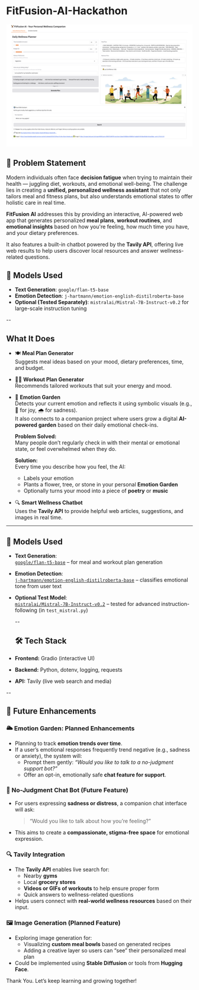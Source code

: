 # FitFusion-AI-Hackathon

![FitFusion Hackathon](https://github.com/KritiCParikh/FitFusion-AI-Hackathon/blob/main/v1-Hackathon.png?raw=true)

## 🧩 Problem Statement

Modern individuals often face **decision fatigue** when trying to maintain their health — juggling diet, workouts, and emotional well-being. The challenge lies in creating a **unified, personalized wellness assistant** that not only tailors meal and fitness plans, but also understands emotional states to offer holistic care in real time.

**FitFusion AI** addresses this by providing an interactive, AI-powered web app that generates personalized **meal plans**, **workout routines**, and **emotional insights** based on how you're feeling, how much time you have, and your dietary preferences. 

It also features a built-in chatbot powered by the **Tavily API**, offering live web results to help users discover local resources and answer wellness-related questions.


## 🤖 Models Used

- **Text Generation**: `google/flan-t5-base`  
- **Emotion Detection**: `j-hartmann/emotion-english-distilroberta-base`  
- **Optional (Tested Separately)**: `mistralai/Mistral-7B-Instruct-v0.2` for large-scale instruction tuning

--

## What It Does

- 🍽️ **Meal Plan Generator**  
  Suggests meal ideas based on your mood, dietary preferences, time, and budget.

- 🏋️‍♂️ **Workout Plan Generator**  
  Recommends tailored workouts that suit your energy and mood.

- 🌿 **Emotion Garden**  
  Detects your current emotion and reflects it using symbolic visuals (e.g., 🌸 for joy, 🌧️ for sadness).  
  It also connects to a companion project where users grow a digital **AI-powered garden** based on their daily emotional check-ins.

  **Problem Solved:**  
  Many people don’t regularly check in with their mental or emotional state, or feel overwhelmed when they do.

  **Solution:**  
  Every time you describe how you feel, the AI:
  - Labels your emotion
  - Plants a flower, tree, or stone in your personal **Emotion Garden**
  - Optionally turns your mood into a piece of **poetry** or **music**

- 🔍 **Smart Wellness Chatbot**  
  Uses the **Tavily API** to provide helpful web articles, suggestions, and images in real time.


---

## 🤖 Models Used

- **Text Generation**:  
  [`google/flan-t5-base`](https://huggingface.co/google/flan-t5-base) – for meal and workout plan generation

- **Emotion Detection**:  
  [`j-hartmann/emotion-english-distilroberta-base`](https://huggingface.co/j-hartmann/emotion-english-distilroberta-base) – classifies emotional tone from user text

- **Optional Test Model**:  
  [`mistralai/Mistral-7B-Instruct-v0.2`](https://huggingface.co/mistralai/Mistral-7B-Instruct-v0.2) – tested for advanced instruction-following (in `test_mistral.py`)

  --

  ## 🛠️ Tech Stack

- **Frontend:** Gradio (interactive UI)
- **Backend:** Python, dotenv, logging, requests
- **API:** Tavily (live web search and media)

--

## 🌱 Future Enhancements

### 🌥️ Emotion Garden: Planned Enhancements
- Planning to track **emotion trends over time**.
- If a user’s emotional responses frequently trend negative (e.g., sadness or anxiety), the system will:
  - Prompt them gently: *“Would you like to talk to a no-judgment support bot?”*
  - Offer an opt-in, emotionally safe **chat feature for support**.

### 🤝 No-Judgment Chat Bot (Future Feature)
- For users expressing **sadness or distress**, a companion chat interface will ask:  
  > “Would you like to talk about how you’re feeling?”
- This aims to create a **compassionate, stigma-free space** for emotional expression.

### 🔍 Tavily Integration
- The **Tavily API** enables live search for:
  - Nearby **gyms**
  - Local **grocery stores**
  - **Videos or GIFs of workouts** to help ensure proper form
  - Quick answers to wellness-related questions
- Helps users connect with **real-world wellness resources** based on their input.

### 🖼️ Image Generation (Planned Feature)
- Exploring image generation for:
  - Visualizing **custom meal bowls** based on generated recipes
  - Adding a creative layer so users can “see” their personalized meal plan
- Could be implemented using **Stable Diffusion** or tools from **Hugging Face**.

Thank You. Let’s keep learning and growing together!


